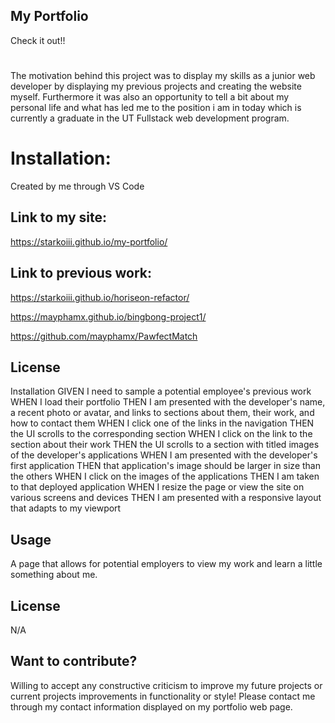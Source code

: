 ## My Portfolio
Check it out!!
#
The motivation behind this project was to display my skills as a junior web developer by displaying my previous projects and creating the website myself. Furthermore it was also an opportunity to tell a bit about my personal life and what has led me to the position i am in today which is currently a graduate in the UT Fullstack web development program.

# Installation:
Created by me through VS Code

## Link to my site:
https://starkoiii.github.io/my-portfolio/
## Link to previous work:
https://starkoiii.github.io/horiseon-refactor/

https://mayphamx.github.io/bingbong-project1/

https://github.com/mayphamx/PawfectMatch

## License
Installation GIVEN I need to sample a potential employee's previous work WHEN I load their portfolio THEN I am presented with the developer's name, a recent photo or avatar, and links to sections about them, their work, and how to contact them WHEN I click one of the links in the navigation THEN the UI scrolls to the corresponding section WHEN I click on the link to the section about their work THEN the UI scrolls to a section with titled images of the developer's applications WHEN I am presented with the developer's first application THEN that application's image should be larger in size than the others WHEN I click on the images of the applications THEN I am taken to that deployed application WHEN I resize the page or view the site on various screens and devices THEN I am presented with a responsive layout that adapts to my viewport

## Usage
A page that allows for potential employers to view my work and learn a little something about me.

## License
N/A

## Want to contribute?
Willing to accept any constructive criticism to improve my future projects or current projects improvements in functionality or style! Please contact me through my contact information displayed on my portfolio web page.
